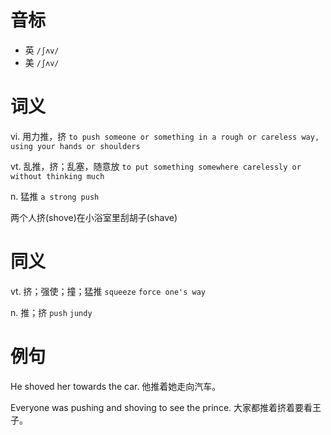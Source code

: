 # 音标

- 英 `/ʃʌv/`
- 美 `/ʃʌv/`

# 词义

vi. 用力推，挤
`to push someone or something in a rough or careless way, using your hands or shoulders`

vt. 乱推，挤；乱塞，随意放
`to put something somewhere carelessly or without thinking much`

n. 猛推
`a strong push`



两个人挤(shove)在小浴室里刮胡子(shave)

# 同义

vt. 挤；强使；撞；猛推
`squeeze` `force one's way`

n. 推；挤
`push` `jundy`

# 例句

He shoved her towards the car.
他推着她走向汽车。

Everyone was pushing and shoving to see the prince.
大家都推着挤着要看王子。


